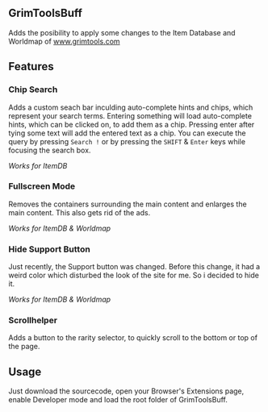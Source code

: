 ## GrimToolsBuff
Adds the posibility to apply some changes to the Item Database and Worldmap of www.grimtools.com

## Features
### Chip Search
Adds a custom seach bar inculding auto-complete hints and chips, which represent your search terms. 
Entering something will load auto-complete hints, which can be clicked on, to add them as a chip.
Pressing enter after tying some text will add the entered text as a chip. 
You can execute the query by pressing `Search !` or by pressing the `SHIFT` & `Enter` keys while focusing the search box. 

*Works for ItemDB*

### Fullscreen Mode
Removes the containers surrounding the main content and enlarges the main content. This also gets rid of the ads.

*Works for ItemDB & Worldmap*

### Hide Support Button
Just recently, the Support button was changed. Before this change, it had a weird color which disturbed the look of the site for me. So i decided to hide it.

*Works for ItemDB & Worldmap*


### Scrollhelper
Adds a button to the rarity selector, to quickly scroll to the bottom or top of the page.

## Usage
Just download the sourcecode, open your Browser's Extensions page, enable Developer mode and load the root folder of GrimToolsBuff.
